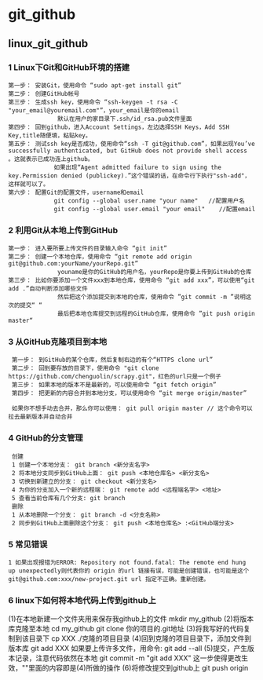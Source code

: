 # git_github
## linux_git_github
### 1 Linux下Git和GitHub环境的搭建
    第一步： 安装Git，使用命令 “sudo apt-get install git”
    第二步： 创建GitHub帐号
    第三步： 生成ssh key，使用命令 “ssh-keygen -t rsa -C "your_email@youremail.com"”，your_email是你的email
                  默认在用户的家目录下.ssh/id_rsa.pub文件里面
    第四步： 回到github，进入Account Settings，左边选择SSH Keys，Add SSH Key,title随便填，粘贴key。
    第五步： 测试ssh key是否成功，使用命令“ssh -T git@github.com”，如果出现You’ve successfully authenticated, but GitHub does not provide shell access 。这就表示已成功连上github。
                 如果出现“Agent admitted failure to sign using the key.Permission denied (publickey).”这个错误的话，在命令行下执行"ssh-add"，这样就可以了。
    第六步： 配置Git的配置文件，username和email
                 git config --global user.name "your name"   //配置用户名
                 git config --global user.email "your email"    //配置email 

### 2 利用Git从本地上传到GitHub
    第一步： 进入要所要上传文件的目录输入命令 “git init”
    第二步： 创建一个本地仓库，使用命令 “git remote add origin git@github.com:yourName/yourRepo.git”
                  youname是你的GitHub的用户名，yourRepo是你要上传到GitHub的仓库
    第三步： 比如你要添加一个文件xxx到本地仓库，使用命令 “git add xxx”，可以使用“git add .”自动判断添加哪些文件
                  然后把这个添加提交到本地的仓库，使用命令 ”git commit -m ”说明这次的提交“ “
                  最后把本地仓库提交到远程的GitHub仓库，使用命令 ”git push origin master“

### 3 从GitHub克隆项目到本地
     第一步： 到GitHub的某个仓库，然后复制右边的有个“HTTPS clone url”
     第二步： 回到要存放的目录下，使用命令 "git clone https://github.com/chenguolin/scrapy.git"，红色的url只是一个例子
     第三步： 如果本地的版本不是最新的，可以使用命令 “git fetch origin”
     第四步： 把更新的内容合并到本地分支，可以使用命令 “git merge origin/master”
     
     如果你不想手动去合并，那么你可以使用： git pull origin master // 这个命令可以拉去最新版本并自动合并

### 4 GitHub的分支管理
     创建
     1 创建一个本地分支： git branch <新分支名字>
     2 将本地分支同步到GitHub上面： git push <本地仓库名> <新分支名>
     3 切换到新建立的分支： git checkout <新分支名>
     4 为你的分支加入一个新的远程端： git remote add <远程端名字> <地址>
     5 查看当前仓库有几个分支: git branch
     删除
     1 从本地删除一个分支： git branch -d <分支名称>
     2 同步到GitHub上面删除这个分支： git push <本地仓库名> :<GitHub端分支>

### 5 常见错误
    1 如果出现报错为ERROR: Repository not found.fatal: The remote end hung up unexpectedly则代表你的 origin 的url 链接有误，可能是创建错误，也可能是这个 git@github.com:xxx/new-project.git url 指定不正确。重新创建。
 
### 6 linux下如何将本地代码上传到github上
(1)在本地新建一个文件夹用来保存我github上的文件
mkdir my_github
(2)将版本库克隆至本地
cd my_github
git clone 你的项目的.git地址
(3)将我写好的代码复制到该目录下
cp XXX ./克隆的项目目录
(4)回到克隆的项目目录下，添加文件到版本库
git add XXX
如果要上传许多文件，用命令:
git add --all
(5)提交，产生版本记录，注意代码依然在本地
git commit -m "git add XXX"
这一步使得更改生效，""里面的内容即是(4)所做的操作
(6)将修改提交到github上
git push origin
